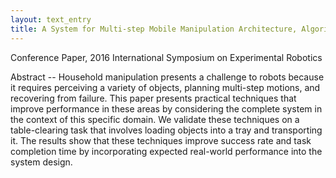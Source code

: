 ```yaml
---
layout: text_entry
title: A System for Multi-step Mobile Manipulation Architecture, Algorithms, and Experiments
---
```

Conference Paper, 2016 International Symposium on Experimental Robotics

Abstract -- Household manipulation presents a challenge to robots because it requires perceiving a variety of objects, planning multi-step motions, and recovering from failure. This paper presents practical techniques that improve performance in these areas by considering the complete system in the context of this specific domain. We validate these techniques on a table-clearing task that involves loading objects into a tray and transporting it. The results show that these techniques improve success rate and task completion time by incorporating expected real-world performance into the system design.



